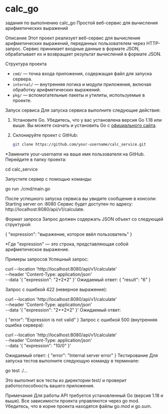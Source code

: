 # calc_go
задания по выполнению calc_go 
Простой веб-сервис для вычисления арифметических выражений

Описание
Этот проект реализует веб-сервис для вычисления арифметических выражений, переданных пользователем через HTTP-запрос. Сервис принимает входные данные в формате JSON, обрабатывает их и возвращает результат вычислений в формате JSON.

Структура проекта
- `cmd/` — точка входа приложения, содержащая файл для запуска сервера.
- `internal/` — внутренняя логика и модули приложения, включая обработку арифметических выражений.
- `pkg/` — вспомогательные пакеты и утилиты, используемые в проекте.

Запуск сервиса
Для запуска сервиса выполните следующие действия:
1. Установите Go. Убедитесь, что у вас установлена версия Go 1.18 или выше. Вы можете скачать и установить Go с [официального сайта](https://golang.org/dl/).
2. Склонируйте проект с GitHub:

   ```bash
   git clone https://github.com/your-username/calc_service.git

*Замените your-username на ваше имя пользователя на GitHub.
Перейдите в папку проекта:

cd calc_service

Запустите сервер с помощью команды:

go run ./cmd/main.go

После успешного запуска сервиса вы увидите сообщение в консоли:
Starting server on :8080
Сервис будет доступен по адресу: http://localhost:8080/api/v1/calculate.

Формат запроса
Запрос должен содержать JSON объект со следующей структурой:

{
    "expression": "выражение, которое ввёл пользователь"
}

*Где "expression" — это строка, представляющая собой арифметическое выражение.

Примеры запросов
Успешный запрос:

curl --location 'http://localhost:8080/api/v1/calculate' \
--header 'Content-Type: application/json' \
--data '{
  "expression": "2+2*2"
}'
Ожидаемый ответ:
{
    "result": "6"
}

Запрос с ошибкой 422 (неверное выражение):

curl --location 'http://localhost:8080/api/v1/calculate' \
--header 'Content-Type: application/json' \
--data '{
  "expression": "2++2*2"
}'
Ожидаемый ответ:

{
    "error": "Expression is not valid"
}
Запрос с ошибкой 500 (внутренняя ошибка сервера):

curl --location 'http://localhost:8080/api/v1/calculate' \
--header 'Content-Type: application/json' \
--data '{
  "expression": "10/0"
}'

Ожидаемый ответ:
{
    "error": "Internal server error"
}
Тестирование
Для запуска тестов выполните следующую команду в терминале:

go test ./...

Это выполнит все тесты из директории test/ и проверит работоспособность вашего приложения.

Примечания
Для работы API требуется установленный Go (версия 1.18 и выше).
Все зависимости проекта управляются через go mod. Убедитесь, что в корне проекта находятся файлы go.mod и go.sum.
